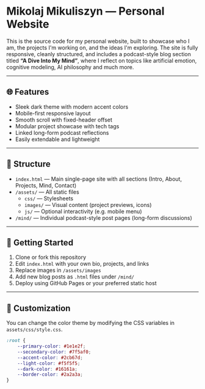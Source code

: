 # Mikolaj Mikuliszyn — Personal Website

This is the source code for my personal website, built to showcase who I am, the projects I'm working on, and the ideas I'm exploring. The site is fully responsive, cleanly structured, and includes a podcast-style blog section titled **“A Dive Into My Mind”**, where I reflect on topics like artificial emotion, cognitive modeling, AI philosophy and much more.

---

## 🌐 Features

- Sleek dark theme with modern accent colors
- Mobile-first responsive layout
- Smooth scroll with fixed-header offset
- Modular project showcase with tech tags
- Linked long-form podcast reflections
- Easily extendable and lightweight

---

## 📁 Structure

- `index.html` — Main single-page site with all sections (Intro, About, Projects, Mind, Contact)
- `/assets/` — All static files
  - `css/` — Stylesheets
  - `images/` — Visual content (project previews, icons)
  - `js/` — Optional interactivity (e.g. mobile menu)
- `/mind/` — Individual podcast-style post pages (long-form discussions)

---

## 🚀 Getting Started

1. Clone or fork this repository  
2. Edit `index.html` with your own bio, projects, and links  
3. Replace images in `/assets/images`  
4. Add new blog posts as `.html` files under `/mind/`  
5. Deploy using GitHub Pages or your preferred static host

---

## 🎨 Customization

You can change the color theme by modifying the CSS variables in `assets/css/style.css`.

```css
:root {
    --primary-color: #1e1e2f;
    --secondary-color: #7f5af0;
    --accent-color: #2cb67d;
    --light-color: #f5f5f5;
    --dark-color: #16161a;
    --border-color: #2a2a3a;
}